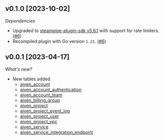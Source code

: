 ## v0.1.0 [2023-10-02]

_Dependencies_

- Upgraded to [steampipe-plugin-sdk v5.6.1](https://github.com/turbot/steampipe-plugin-sdk/blob/main/CHANGELOG.md#v561-2023-09-29) with support for rate limiters. ([#6](https://github.com/turbot/steampipe-plugin-aiven/pull/6))
- Recompiled plugin with Go version `1.21`. ([#6](https://github.com/turbot/steampipe-plugin-aiven/pull/6))

## v0.0.1 [2023-04-17]

_What's new?_

- New tables added
  - [aiven_account](https://hub.steampipe.io/plugins/turbot/aiven/tables/aiven_account)
  - [aiven_account_authentication](https://hub.steampipe.io/plugins/turbot/aiven/tables/aiven_account_authentication)
  - [aiven_account_team](https://hub.steampipe.io/plugins/turbot/aiven/tables/aiven_account_team)
  - [aiven_billing_group](https://hub.steampipe.io/plugins/turbot/aiven/tables/aiven_billing_group)
  - [aiven_project](https://hub.steampipe.io/plugins/turbot/aiven/tables/aiven_project)
  - [aiven_project_event_log](https://hub.steampipe.io/plugins/turbot/aiven/tables/aiven_project_event_log)
  - [aiven_project_user](https://hub.steampipe.io/plugins/turbot/aiven/tables/aiven_project_user)
  - [aiven_project_vpc](https://hub.steampipe.io/plugins/turbot/aiven/tables/aiven_project_vpc)
  - [aiven_service](https://hub.steampipe.io/plugins/turbot/aiven/tables/aiven_service)
  - [aiven_service_integration_endpoint](https://hub.steampipe.io/plugins/turbot/aiven/tables/aiven_service_integration_endpoint)
